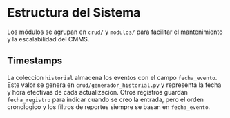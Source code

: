 # Estructura del Sistema

Los módulos se agrupan en `crud/` y `modulos/` para facilitar el mantenimiento y la escalabilidad del CMMS.

## Timestamps
La coleccion `historial` almacena los eventos con el campo `fecha_evento`. Este valor se genera en `crud/generador_historial.py` y representa la fecha y hora efectivas de cada actualizacion.
Otros registros guardan `fecha_registro` para indicar cuando se creo la entrada, pero el orden cronologico y los filtros de reportes siempre se basan en `fecha_evento`.
